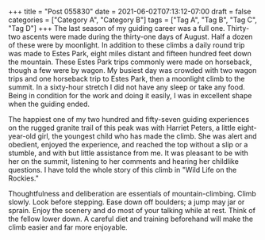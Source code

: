 +++
title = "Post 055830"
date = 2021-06-02T07:13:12-07:00
draft = false
categories = ["Category A", "Category B"]
tags = ["Tag A", "Tag B", "Tag C", "Tag D"]
+++
The last season of my guiding career was a full one. Thirty-two ascents were made during the thirty-one days of August. Half a dozen of these were by moonlight. In addition to these climbs a daily round trip was made to Estes Park, eight miles distant and fifteen hundred feet down the mountain. These Estes Park trips commonly were made on horseback, though a few were by wagon. My busiest day was crowded with two wagon trips and one horseback trip to Estes Park, then a moonlight climb to the summit. In a sixty-hour stretch I did not have any sleep or take any food. Being in condition for the work and doing it easily, I was in excellent shape when the guiding ended.

The happiest one of my two hundred and fifty-seven guiding experiences on the rugged granite trail of this peak was with Harriet Peters, a little eight-year-old girl, the youngest child who has made the climb. She was alert and obedient, enjoyed the experience, and reached the top without a slip or a stumble, and with but little assistance from me. It was pleasant to be with her on the summit, listening to her comments and hearing her childlike questions. I have told the whole story of this climb in "Wild Life on the Rockies."

Thoughtfulness and deliberation are essentials of mountain-climbing. Climb slowly. Look before stepping. Ease down off boulders; a jump may jar or sprain. Enjoy the scenery and do most of your talking while at rest. Think of the fellow lower down. A careful diet and training beforehand will make the climb easier and far more enjoyable.
